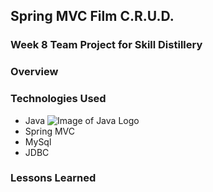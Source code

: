 ## Spring MVC Film C.R.U.D.

### Week 8 Team Project for Skill Distillery

### Overview

### Technologies Used

* Java ![Image of Java Logo](https://GarrettPi.github.com/images/javalogo.jpg)
* Spring MVC
* MySql
* JDBC

### Lessons Learned

